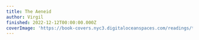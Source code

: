 ```yaml
---
title: The Aeneid
author: Virgil
finished: 2022-12-12T00:00:00.000Z
coverImage: 'https://book-covers.nyc3.digitaloceanspaces.com/readings/the-aeneid-01.jpg'
---
```


